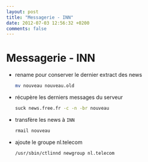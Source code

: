 ```yaml
---
layout: post
title: "Messagerie - INN"
date: 2012-07-03 12:56:32 +0200
comments: false
---
```


# Messagerie - INN

* rename pour conserver le dernier extract des news

	```bash
	mv nouveau nouveau.old
	```

* récupère les derniers messages du serveur

	```bash
	suck news.free.fr -c -n -br nouveau
	```

* transfère les news à `INN`

	```bash
	rmail nouveau
	```

* ajoute le groupe nl.telecom

	```bash
	/usr/sbin/ctlinnd newgroup nl.telecom
	```
